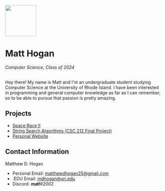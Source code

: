 <img src="https://upload.wikimedia.org/wikipedia/commons/thumb/c/cd/University_of_Rhode_Island_logo.svg/1280px-University_of_Rhode_Island_logo.svg.png" height="100px">
<h1>Matt Hogan</h1>
<i>Computer Science, Class of 2024</i><br><br>
<p>Hey there! My name is Matt and I'm an undergraduate student studying Computer Science at the University of Rhode Island.
I have been interested in programming and general computer knowledge as far as I can remember, so to be able to pursue that passion is pretty amazing.</p>

<h2>Projects</h2>

- <a href="https://gamejolt.com/games/spaceraceii/714338">Space Race II</a>
- <a href="https://github.com/mdhoganuri/CSC-212-Final-Project">String Search Algorithms (CSC 212 Final Project)</a>
- <a href="https://hoganmatt.me/" target="_blank">Personal Website</a>

<h2>Contact Information</h2>

<p>Matthew D. Hogan</p>

- Personal Email: matthewdhogan25@gmail.com
- .EDU Email: mdhogan@uri.edu
- Discord: 𝒎𝒂𝒕𝒕#2002
